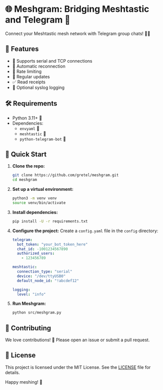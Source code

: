 # 🌐 Meshgram: Bridging Meshtastic and Telegram 🚀

Connect your Meshtastic mesh network with Telegram group chats! 📡💬

## 🌟 Features

- 🔌 Supports serial and TCP connections
- 🔄 Automatic reconnection
- 🚦 Rate limiting
- 🔔 Regular updates
- ✅ Read receipts
- 📝 Optional syslog logging

## 🛠 Requirements

- Python 3.11+ 🐍
- Dependencies:
  - `envyaml` 📄
  - `meshtastic` 📡
  - `python-telegram-bot` 🤖

## 🚀 Quick Start

1. **Clone the repo:**
   ```bash
   git clone https://github.com/gretel/meshgram.git
   cd meshgram
   ```

2. **Set up a virtual environment:**
   ```bash
   python3 -m venv venv
   source venv/bin/activate
   ```

3. **Install dependencies:**
   ```bash
   pip install -U -r requirements.txt
   ```

4. **Configure the project:**
   Create a `config.yaml` file in the `config` directory:
   ```yaml
   telegram:
     bot_token: "your_bot_token_here"
     chat_id: -1001234567890
     authorized_users:
       - 123456789

   meshtastic:
     connection_type: "serial"
     device: "/dev/ttyUSB0"
     default_node_id: "!abcdef12"

   logging:
     level: "info"
   ```

5. **Run Meshgram:**
   ```bash
   python src/meshgram.py
   ```

## 🤝 Contributing

We love contributions! 💖 Please open an issue or submit a pull request.

## 📜 License

This project is licensed under the MIT License. See the [LICENSE](LICENSE) file for details.

Happy meshing! 🎉